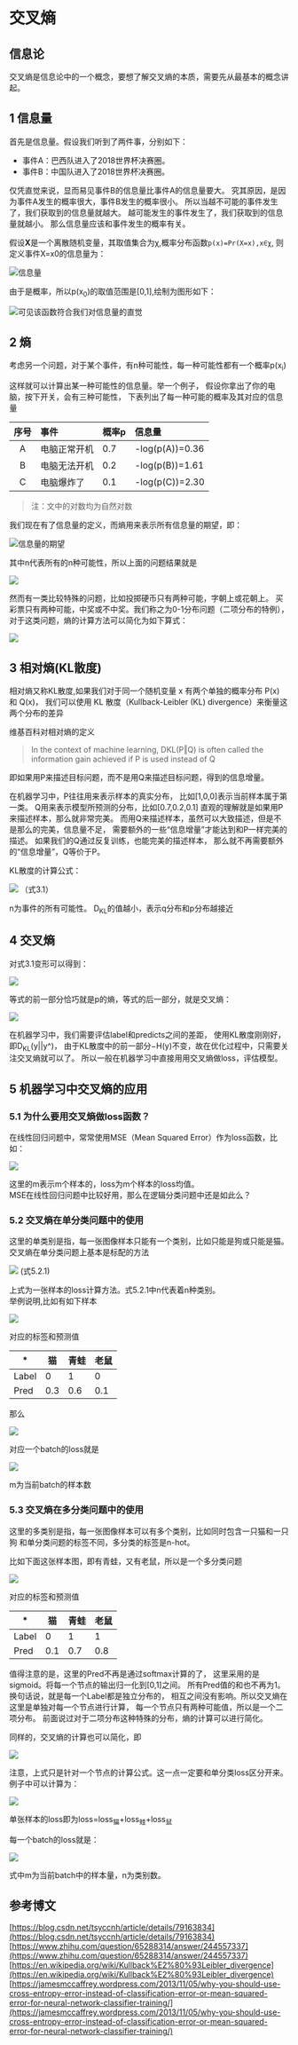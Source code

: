 # 交叉熵

## 信息论

交叉熵是信息论中的一个概念，要想了解交叉熵的本质，需要先从最基本的概念讲起。

## 1 信息量

首先是信息量。假设我们听到了两件事，分别如下：

- 事件A：巴西队进入了2018世界杯决赛圈。
- 事件B：中国队进入了2018世界杯决赛圈。

仅凭直觉来说，显而易见事件B的信息量比事件A的信息量要大。
究其原因，是因为事件A发生的概率很大，事件B发生的概率很小。
所以当越不可能的事件发生了，我们获取到的信息量就越大。
越可能发生的事件发生了，我们获取到的信息量就越小。
那么信息量应该和事件发生的概率有关。

假设**X**是一个离散随机变量，其取值集合为χ,概率分布函数`p(x)=Pr(X=x),x∈χ`,
则定义事件X=x0的信息量为：

![信息量](https://raw.githubusercontent.com/yanzhelee/myNote/master/images/recommend/cross_entropy/1.1.png)

由于是概率，所以p(x<sub>0</sub>)的取值范围是[0,1],绘制为图形如下：

![可见该函数符合我们对信息量的直觉](https://raw.githubusercontent.com/yanzhelee/myNote/master/images/recommend/cross_entropy/1.2.png)


## 2 熵

考虑另一个问题，对于某个事件，有n种可能性，每一种可能性都有一个概率p(x<sub>i</sub>)

这样就可以计算出某一种可能性的信息量。举一个例子，
假设你拿出了你的电脑，按下开关，会有三种可能性，
下表列出了每一种可能的概率及其对应的信息量 

| 序号 | 事件 | 概率p | 信息量 |
|:-----:|:------|:-------|:-------|
| A  | 电脑正常开机 | 0.7 | -log(p(A))=0.36 |
| B  | 电脑无法开机 | 0.2 | -log(p(B))=1.61 |
| C  | 电脑爆炸了 | 0.1 | -log(p(C))=2.30  |

> 注：文中的对数均为自然对数

我们现在有了信息量的定义，而熵用来表示所有信息量的期望，即：

![信息量的期望](https://raw.githubusercontent.com/yanzhelee/myNote/master/images/recommend/cross_entropy/1.3.png)

其中n代表所有的n种可能性，所以上面的问题结果就是 

![](https://raw.githubusercontent.com/yanzhelee/myNote/master/images/recommend/cross_entropy/1.4.png)

然而有一类比较特殊的问题，比如投掷硬币只有两种可能，字朝上或花朝上。
买彩票只有两种可能，中奖或不中奖。我们称之为0-1分布问题（二项分布的特例），对于这类问题，熵的计算方法可以简化为如下算式： 

![](https://raw.githubusercontent.com/yanzhelee/myNote/master/images/recommend/cross_entropy/1.5.png)

## 3 相对熵(KL散度)

相对熵又称KL散度,如果我们对于同一个随机变量 x 有两个单独的概率分布 P(x) 和 Q(x)，
我们可以使用 KL 散度（Kullback-Leibler (KL) divergence）来衡量这两个分布的差异

维基百科对相对熵的定义

> In the context of machine learning, DKL(P‖Q) is often called the information gain achieved if P is used instead of Q

即如果用P来描述目标问题，而不是用Q来描述目标问题，得到的信息增量。

在机器学习中，P往往用来表示样本的真实分布，
比如[1,0,0]表示当前样本属于第一类。
Q用来表示模型所预测的分布，比如[0.7,0.2,0.1]
直观的理解就是如果用P来描述样本，那么就非常完美。
而用Q来描述样本，虽然可以大致描述，但是不是那么的完美，信息量不足，
需要额外的一些“信息增量”才能达到和P一样完美的描述。
如果我们的Q通过反复训练，也能完美的描述样本，
那么就不再需要额外的“信息增量”，Q等价于P。

KL散度的计算公式： 

![](https://raw.githubusercontent.com/yanzhelee/myNote/master/images/recommend/cross_entropy/1.6.png) （式3.1）

n为事件的所有可能性。
D<sub>KL</sub>的值越小，表示q分布和p分布越接近

## 4 交叉熵

对式3.1变形可以得到：

![](https://raw.githubusercontent.com/yanzhelee/myNote/master/images/recommend/cross_entropy/1.7.png)

等式的前一部分恰巧就是p的熵，等式的后一部分，就是交叉熵： 

![](https://raw.githubusercontent.com/yanzhelee/myNote/master/images/recommend/cross_entropy/1.8.png)

在机器学习中，我们需要评估label和predicts之间的差距，
使用KL散度刚刚好，即D<sub>KL</sub>(y||y^)，
由于KL散度中的前一部分−H(y)不变，故在优化过程中，只需要关注交叉熵就可以了。
所以一般在机器学习中直接用用交叉熵做loss，评估模型。

## 5 机器学习中交叉熵的应用

### 5.1 为什么要用交叉熵做loss函数？

在线性回归问题中，常常使用MSE（Mean Squared Error）作为loss函数，比如： 

![](https://raw.githubusercontent.com/yanzhelee/myNote/master/images/recommend/cross_entropy/1.9.png)

这里的m表示m个样本的，loss为m个样本的loss均值。<br/>
MSE在线性回归问题中比较好用，那么在逻辑分类问题中还是如此么？ 

### 5.2 交叉熵在单分类问题中的使用

这里的单类别是指，每一张图像样本只能有一个类别，比如只能是狗或只能是猫。
交叉熵在单分类问题上基本是标配的方法 

![](https://raw.githubusercontent.com/yanzhelee/myNote/master/images/recommend/cross_entropy/1.10.png) (式5.2.1)

上式为一张样本的loss计算方法。式5.2.1中n代表着n种类别。<br />
举例说明,比如有如下样本 

![](https://raw.githubusercontent.com/yanzhelee/myNote/master/images/recommend/cross_entropy/1.11.png)


对应的标签和预测值

| * | 猫 | 青蛙 | 老鼠 |
|---|---|------|-----|
| Label | 0 | 1 | 0 |
| Pred | 0.3 | 0.6 | 0.1 |

那么

![](https://raw.githubusercontent.com/yanzhelee/myNote/master/images/recommend/cross_entropy/1.12.png)

对应一个batch的loss就是

![](https://raw.githubusercontent.com/yanzhelee/myNote/master/images/recommend/cross_entropy/1.13.png)

m为当前batch的样本数

### 5.3 交叉熵在多分类问题中的使用

这里的多类别是指，每一张图像样本可以有多个类别，比如同时包含一只猫和一只狗
和单分类问题的标签不同，多分类的标签是n-hot。 

比如下面这张样本图，即有青蛙，又有老鼠，所以是一个多分类问题 

![](https://raw.githubusercontent.com/yanzhelee/myNote/master/images/recommend/cross_entropy/1.14.png)

对应的标签和预测值

| * | 猫 | 青蛙 | 老鼠 |
|---|----|-----|-----|
| Label | 0 | 1 | 1 |
| Pred | 0.1 | 0.7 | 0.8 |

值得注意的是，这里的Pred不再是通过softmax计算的了，
这里采用的是sigmoid。将每一个节点的输出归一化到[0,1]之间。
所有Pred值的和也不再为1。换句话说，就是每一个Label都是独立分布的，
相互之间没有影响。所以交叉熵在这里是单独对每一个节点进行计算，
每一个节点只有两种可能值，所以是一个二项分布。
前面说过对于二项分布这种特殊的分布，熵的计算可以进行简化。

同样的，交叉熵的计算也可以简化，即

![](https://raw.githubusercontent.com/yanzhelee/myNote/master/images/recommend/cross_entropy/1.15.png)

注意，上式只是针对一个节点的计算公式。这一点一定要和单分类loss区分开来。
例子中可以计算为：

![](https://raw.githubusercontent.com/yanzhelee/myNote/master/images/recommend/cross_entropy/1.16.png)

单张样本的loss即为loss=loss<sub>猫</sub>+loss<sub>蛙</sub>+loss<sub>鼠</sub>

每一个batch的loss就是：

![](https://raw.githubusercontent.com/yanzhelee/myNote/master/images/recommend/cross_entropy/1.17.png)

式中m为当前batch中的样本量，n为类别数。



## 参考博文

[https://blog.csdn.net/tsyccnh/article/details/79163834](https://blog.csdn.net/tsyccnh/article/details/79163834)<br/>
[https://www.zhihu.com/question/65288314/answer/244557337](https://www.zhihu.com/question/65288314/answer/244557337)<br/>
[https://en.wikipedia.org/wiki/Kullback%E2%80%93Leibler_divergence](https://en.wikipedia.org/wiki/Kullback%E2%80%93Leibler_divergence)<br/>
[https://jamesmccaffrey.wordpress.com/2013/11/05/why-you-should-use-cross-entropy-error-instead-of-classification-error-or-mean-squared-error-for-neural-network-classifier-training/](https://jamesmccaffrey.wordpress.com/2013/11/05/why-you-should-use-cross-entropy-error-instead-of-classification-error-or-mean-squared-error-for-neural-network-classifier-training/)<br/>
